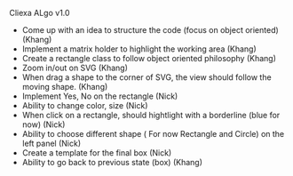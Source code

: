 Cliexa ALgo v1.0
- Come up with an idea to structure the code (focus on object oriented) (Khang)
- Implement a matrix holder to highlight the working area               (Khang)
- Create a rectangle class to follow object oriented philosophy         (Khang)
- Zoom in/out on SVG                                                    (Khang)
- When drag a shape to the corner of SVG, the view should follow the moving shape.    (Khang)
- Implement Yes, No on the rectangle (Nick)
- Ability to change color, size     (Nick)
- When click on a rectangle, should hightlight with a borderline (blue for now) (Nick)
- Ability to choose different shape ( For now Rectangle and Circle) on the left panel   (Nick)
- Create a template for the final box                                                   (Nick)
- Ability to go back to previous state (box)                                            (Khang)



